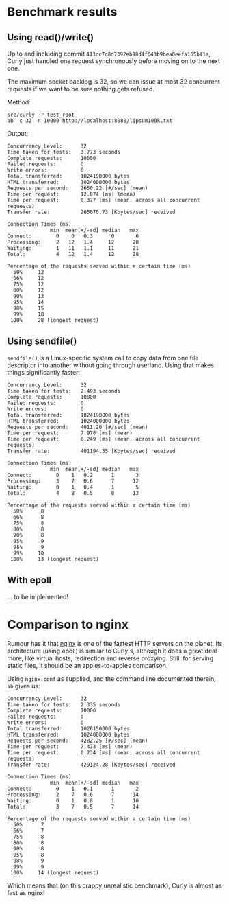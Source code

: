 Benchmark results
=================

Using read()/write()
--------------------

Up to and including commit `413cc7c8d7392eb98d4f643b9bea0eefa165b41a`, Curly
just handled one request synchronously before moving on to the next one.

The maximum socket backlog is 32, so we can issue at most 32 concurrent
requests if we want to be sure nothing gets refused.

Method:

	src/curly -r test_root
    ab -c 32 -n 10000 http://localhost:8080/lipsum100k.txt

Output:

    Concurrency Level:      32
	Time taken for tests:   3.773 seconds
	Complete requests:      10000
	Failed requests:        0
	Write errors:           0
	Total transferred:      1024190000 bytes
	HTML transferred:       1024000000 bytes
	Requests per second:    2650.22 [#/sec] (mean)
	Time per request:       12.074 [ms] (mean)
	Time per request:       0.377 [ms] (mean, across all concurrent requests)
	Transfer rate:          265070.73 [Kbytes/sec] received

	Connection Times (ms)
				  min  mean[+/-sd] median   max
	Connect:        0    0   0.3      0       6
	Processing:     2   12   1.4     12      28
	Waiting:        1   11   1.1     11      21
	Total:          4   12   1.4     12      28

	Percentage of the requests served within a certain time (ms)
	  50%     12
	  66%     12
	  75%     12
	  80%     12
	  90%     13
	  95%     14
	  98%     15
	  99%     18
	 100%     28 (longest request)

Using sendfile()
----------------

`sendfile()` is a Linux-specific system call to copy data from one file
descriptor into another without going through userland. Using that makes things
significantly faster:

	Concurrency Level:      32
	Time taken for tests:   2.493 seconds
	Complete requests:      10000
	Failed requests:        0
	Write errors:           0
	Total transferred:      1024190000 bytes
	HTML transferred:       1024000000 bytes
	Requests per second:    4011.20 [#/sec] (mean)
	Time per request:       7.978 [ms] (mean)
	Time per request:       0.249 [ms] (mean, across all concurrent requests)
	Transfer rate:          401194.35 [Kbytes/sec] received

	Connection Times (ms)
				  min  mean[+/-sd] median   max
	Connect:        0    1   0.2      1       3
	Processing:     3    7   0.6      7      12
	Waiting:        0    1   0.4      1       5
	Total:          4    8   0.5      8      13

	Percentage of the requests served within a certain time (ms)
	  50%      8
	  66%      8
	  75%      8
	  80%      8
	  90%      8
	  95%      9
	  98%      9
	  99%     10
	 100%     13 (longest request)

With epoll
----------

... to be implemented!

Comparison to nginx
===================

Rumour has it that [nginx](http://nginx.org) is one of the fastest HTTP servers
on the planet. Its architecture (using epoll) is similar to Curly's, although
it does a great deal more, like virtual hosts, redirection and reverse
proxying. Still, for serving static files, it should be an apples-to-apples
comparison.

Using `nginx.conf` as supplied, and the command line documented therein, `ab`
gives us:

	Concurrency Level:      32
	Time taken for tests:   2.335 seconds
	Complete requests:      10000
	Failed requests:        0
	Write errors:           0
	Total transferred:      1026150000 bytes
	HTML transferred:       1024000000 bytes
	Requests per second:    4282.25 [#/sec] (mean)
	Time per request:       7.473 [ms] (mean)
	Time per request:       0.234 [ms] (mean, across all concurrent requests)
	Transfer rate:          429124.28 [Kbytes/sec] received

	Connection Times (ms)
				  min  mean[+/-sd] median   max
	Connect:        0    1   0.1      1       2
	Processing:     2    7   0.6      7      14
	Waiting:        0    1   0.8      1      10
	Total:          3    7   0.5      7      14

	Percentage of the requests served within a certain time (ms)
	  50%      7
	  66%      7
	  75%      8
	  80%      8
	  90%      8
	  95%      8
	  98%      9
	  99%      9
	 100%     14 (longest request)

Which means that (on this crappy unrealistic benchmark), Curly is almost as
fast as nginx!

